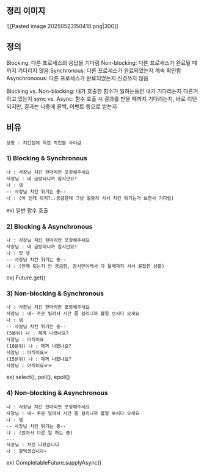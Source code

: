 ## 정리 이미지
![[Pasted image 20250523150410.png|300]]
## 정의
Blocking: 다른 프로세스의 응답을 기다림
Non-blocking: 다른 프로세스가 완료될 때까지 기다리지 않음
Synchronous: 다른 프로세스가 완료되었는지 계속 확인함
Asynchronuous: 다른 프로세스가 완료되었는지 신경쓰지 않음

Blocking vs. Non-blocking: 내가 호출한 함수가 일하는동안 내가 기다리는지 다른거 하고 있는지
sync vs. Async: 함수 호출 시 결과를 받을 때까지 기다리는지, 바로 리턴 되지만, 결과는 나중에 콜백, 이벤트 등으로 받는지

## 비유
```
상황 : 치킨집에 직접 치킨을 사러감
```
### 1) Blocking & Synchronous
```
나 : 사장님 치킨 한마리만 포장해주세요
사장님 : 네 금방되니까 잠시만요!
나 : 넹
-- 사장님 치킨 튀기는 중--
나 : (아 언제 되지?..궁금한데 그냥 멀뚱히 서서 치킨 튀기는거 보면서 기다림)
```
ex) 일반 함수 호출
### 2) Blocking & Asynchronous
```
나 : 사장님 치킨 한마리만 포장해주세요
사장님 : 네 금방되니까 잠시만요!
나 : 앗 넹
-- 사장님 치킨 튀기는 중--
나 : (언제 되는지 안 궁금함, 잠시만이래서 다 될때까지 서서 붙잡힌 상황)
```
ex) Future.get()
### 3) Non-blocking & Synchronous
```
나 : 사장님 치킨 한마리만 포장해주세요
사장님 : 네~ 주문 밀려서 시간 좀 걸리니까 볼일 보시다 오세요
나 : 넹
-- 사장님 치킨 튀기는 중--
(5분뒤) 나 : 제꺼 나왔나요?
사장님 : 아직이요
(10분뒤) 나 : 제꺼 나왔나요?
사장님 : 아직이요ㅠ
(15분뒤) 나 : 제꺼 나왔나요?
사장님 : 아직이요ㅠㅠ
```
ex) select(), poll(), epoll()
### 4) Non-blocking & Asynchronous
```
나 : 사장님 치킨 한마리만 포장해주세요
사장님 : 네~ 주문 밀려서 시간 좀 걸리니까 볼일 보시다 오세요
나 : 넹
-- 사장님 치킨 튀기는 중--
나 : (앉아서 다른 일 하는 중)
...
사장님 : 치킨 나왔습니다
나 : 잘먹겠습니다~
```
ex) CompletableFuture.supplyAsync()